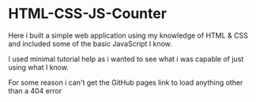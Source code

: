 # HTML-CSS-JS-Counter

Here i built a simple web application using my knowledge of HTML & CSS and included some of the basic JavaScript I know.

I used minimal tutorial help as i wanted to see what i was capable of just using what I know.


For some reason i can't get the GitHub pages link to load anything other than a 404 error
